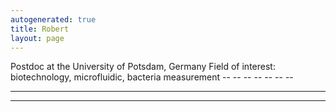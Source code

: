 ```yaml
---
autogenerated: true
title: Robert
layout: page
---
```


Postdoc at the University of Potsdam, Germany Field of interest:
biotechnology, microfluidic, bacteria measurement -- -- -- -- -- -- --
-- -- -- -- -- -- -- -- -- -- -- -- -- -- -- -- -- -- -- -- -- -- -- --
-- -- -- -- -- --
